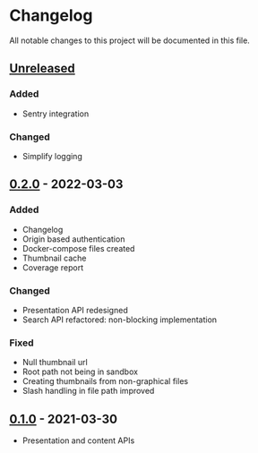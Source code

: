 # Changelog
All notable changes to this project will be documented in this file.

## [Unreleased]
### Added
- Sentry integration

### Changed
- Simplify logging

## [0.2.0] - 2022-03-03
### Added
- Changelog
- Origin based authentication 
- Docker-compose files created 
- Thumbnail cache
- Coverage report

### Changed
-  Presentation API redesigned 
-  Search API refactored: non-blocking implementation 

### Fixed
- Null thumbnail url
- Root path not being in sandbox
- Creating thumbnails from non-graphical files
- Slash handling in file path improved

## [0.1.0] - 2021-03-30
-  Presentation and content APIs

[Unreleased]: https://bbpgitlab.epfl.ch/viz/veeone/veedrive/-/compare/0.2.0...master?from_project_id=124
[0.2.0]: https://bbpgitlab.epfl.ch/viz/veeone/veedrive/-/compare/0.1.0...0.2.0?from_project_id=124
[0.1.0]: https://bbpgitlab.epfl.ch/viz/veeone/veedrive/-/compare/e7c9bc69247b67440166d754738c0ccc42d55cbb...0.1.0?from_project_id=124
